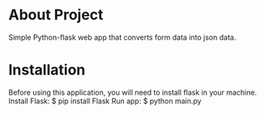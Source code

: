# About Project 
Simple Python-flask web app that converts form data into json data.

# Installation 
Before using this application, you will need to install flask in your machine.
Install Flask: $ pip install Flask
Run app: $ python main.py
